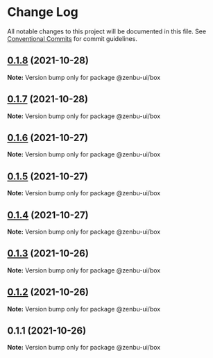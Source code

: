 # Change Log

All notable changes to this project will be documented in this file.
See [Conventional Commits](https://conventionalcommits.org) for commit guidelines.

## [0.1.8](https://github.com/KodepandaID/zenbu-ui/compare/@zenbu-ui/box@0.1.7...@zenbu-ui/box@0.1.8) (2021-10-28)

**Note:** Version bump only for package @zenbu-ui/box





## [0.1.7](https://github.com/KodepandaID/zenbu-ui/compare/@zenbu-ui/box@0.1.6...@zenbu-ui/box@0.1.7) (2021-10-28)

**Note:** Version bump only for package @zenbu-ui/box





## [0.1.6](https://github.com/KodepandaID/zenbu-ui/compare/@zenbu-ui/box@0.1.5...@zenbu-ui/box@0.1.6) (2021-10-27)

**Note:** Version bump only for package @zenbu-ui/box





## [0.1.5](https://github.com/KodepandaID/zenbu-ui/compare/@zenbu-ui/box@0.1.4...@zenbu-ui/box@0.1.5) (2021-10-27)

**Note:** Version bump only for package @zenbu-ui/box





## [0.1.4](https://github.com/KodepandaID/zenbu-ui/compare/@zenbu-ui/box@0.1.3...@zenbu-ui/box@0.1.4) (2021-10-27)

**Note:** Version bump only for package @zenbu-ui/box





## [0.1.3](https://github.com/KodepandaID/zenbu-ui/compare/@zenbu-ui/box@0.1.2...@zenbu-ui/box@0.1.3) (2021-10-26)

**Note:** Version bump only for package @zenbu-ui/box





## [0.1.2](https://github.com/KodepandaID/zenbu-ui/compare/@zenbu-ui/box@0.1.1...@zenbu-ui/box@0.1.2) (2021-10-26)

**Note:** Version bump only for package @zenbu-ui/box





## 0.1.1 (2021-10-26)

**Note:** Version bump only for package @zenbu-ui/box
